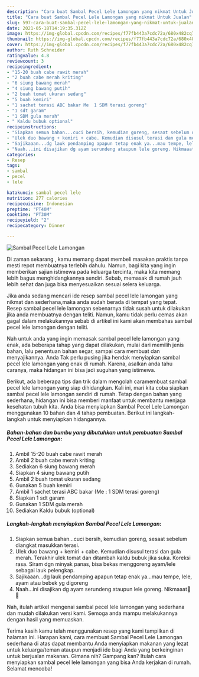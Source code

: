 ```yaml
---
description: "Cara buat Sambal Pecel Lele Lamongan yang nikmat Untuk Jualan"
title: "Cara buat Sambal Pecel Lele Lamongan yang nikmat Untuk Jualan"
slug: 597-cara-buat-sambal-pecel-lele-lamongan-yang-nikmat-untuk-jualan
date: 2021-05-18T14:19:35.312Z
image: https://img-global.cpcdn.com/recipes/f77fb443a7cdc72a/680x482cq70/sambal-pecel-lele-lamongan-foto-resep-utama.jpg
thumbnail: https://img-global.cpcdn.com/recipes/f77fb443a7cdc72a/680x482cq70/sambal-pecel-lele-lamongan-foto-resep-utama.jpg
cover: https://img-global.cpcdn.com/recipes/f77fb443a7cdc72a/680x482cq70/sambal-pecel-lele-lamongan-foto-resep-utama.jpg
author: Ruth Schneider
ratingvalue: 4.8
reviewcount: 3
recipeingredient:
- "15-20 buah cabe rawit merah"
- "2 buah cabe merah kriting"
- "6 siung bawang merah"
- "4 siung bawang putih"
- "2 buah tomat ukuran sedang"
- "5 buah kemiri"
- "1 sachet terasi ABC bakar Me  1 SDM terasi goreng"
- "1 sdt garam"
- "1 SDM gula merah"
- " Kaldu bubuk optional"
recipeinstructions:
- "Siapkan semua bahan...cuci bersih, kemudian goreng, sesaat sebelum diangkat masukkan terasi."
- "Ulek duo bawang + kemiri + cabe. Kemudian disusul terasi dan gula merah. Terakhir ulek tomat dan ditambah kaldu bubuk jika suka. Koreksi rasa. Siram dgn minyak panas, bisa bekas menggoreng ayam/lele sebagai lauk pelengkap."
- "Sajikaaan...dg lauk pendamping apapun tetap enak ya...mau tempe, lele, ayam atau bebek yg digoreng"
- "Naah...ini disajikan dg ayam serundeng ataupun lele goreng. Nikmaaat🤤😋"
categories:
- Resep
tags:
- sambal
- pecel
- lele

katakunci: sambal pecel lele 
nutrition: 277 calories
recipecuisine: Indonesian
preptime: "PT40M"
cooktime: "PT30M"
recipeyield: "2"
recipecategory: Dinner

---
```



![Sambal Pecel Lele Lamongan](https://img-global.cpcdn.com/recipes/f77fb443a7cdc72a/680x482cq70/sambal-pecel-lele-lamongan-foto-resep-utama.jpg)

Di zaman  sekarang , kamu memang dapat membeli masakan praktis tanpa mesti repot membuatnya terlebih dahulu. Namun, bagi kita yang ingin memberikan sajian istimewa pada keluarga tercinta, maka kita memang lebih bagus menghidangkannya sendiri. Sebab, memasak di rumah jauh lebih sehat dan juga bisa menyesuaikan sesuai selera keluarga.

Jika anda sedang mencari ide resep sambal pecel lele lamongan yang nikmat dan sederhana,maka anda sudah berada di tempat yang tepat. Resep sambal pecel lele lamongan  sebenarnya tidak susah untuk dilakukan jika anda membuatnya dengan teliti. Namun, kamu tidak perlu cemas akan gagal dalam melakukannya 
sebab di artikel ini kami akan membahas sambal pecel lele lamongan dengan teliti.  



Nah untuk anda yang ingin memasak sambal pecel lele lamongan yang enak, ada beberapa tahap yang dapat dilakukan, mulai dari memilih jenis bahan, lalu penentuan bahan segar, sampai cara membuat dan menyajikannya. Anda Tak perlu pusing jika hendak menyiapkan sambal pecel lele lamongan yang enak di rumah. Karena, asalkan anda  tahu caranya, maka hidangan ini bisa jadi suguhan yang istimewa.

Berikut, ada beberapa tips dan trik dalam mengolah caramembuat sambal pecel lele lamongan yang siap dihidangkan. Kali ini, mari kita coba siapkan sambal pecel lele lamongan sendiri di rumah. Tetap dengan bahan yang sederhana, hidangan ini bisa memberi manfaat untuk membantu menjaga kesehatan tubuh kita. Anda bisa menyiapkan Sambal Pecel Lele Lamongan menggunakan 10 bahan dan 4 tahap pembuatan. Berikut ini langkah-langkah untuk menyiapkan hidangannya.

<!--inarticleads1-->

##### Bahan-bahan dan bumbu yang dibutuhkan untuk pembuatan Sambal Pecel Lele Lamongan:

1. Ambil 15-20 buah cabe rawit merah
1. Ambil 2 buah cabe merah kriting
1. Sediakan 6 siung bawang merah
1. Siapkan 4 siung bawang putih
1. Ambil 2 buah tomat ukuran sedang
1. Gunakan 5 buah kemiri
1. Ambil 1 sachet terasi ABC bakar (Me : 1 SDM terasi goreng)
1. Siapkan 1 sdt garam
1. Gunakan 1 SDM gula merah
1. Sediakan  Kaldu bubuk (optional)




<!--inarticleads2-->

##### Langkah-langkah menyiapkan Sambal Pecel Lele Lamongan:

1. Siapkan semua bahan...cuci bersih, kemudian goreng, sesaat sebelum diangkat masukkan terasi.
1. Ulek duo bawang + kemiri + cabe. Kemudian disusul terasi dan gula merah. Terakhir ulek tomat dan ditambah kaldu bubuk jika suka. Koreksi rasa. Siram dgn minyak panas, bisa bekas menggoreng ayam/lele sebagai lauk pelengkap.
1. Sajikaaan...dg lauk pendamping apapun tetap enak ya...mau tempe, lele, ayam atau bebek yg digoreng
1. Naah...ini disajikan dg ayam serundeng ataupun lele goreng. Nikmaaat🤤😋




Nah, itulah artikel mengenai  sambal pecel lele lamongan  yang sederhana dan mudah dilakukan versi kami. Semoga anda mampu melakukannya dengan hasil yang memuaskan. 

Terima kasih kamu telah menggunakan resep yang kami tampilkan di halaman ini. Harapan kami, cara membuat  Sambal Pecel Lele Lamongan sederhana di atas dapat membantu Anda menyiapkan makanan yang lezat untuk keluarga/teman ataupun menjadi ide bagi Anda yang berkeinginan untuk berjualan makanan. Gimana nih? Gampang kan? Itulah cara menyiapkan sambal pecel lele lamongan yang bisa Anda kerjakan di rumah. Selamat mencoba!

